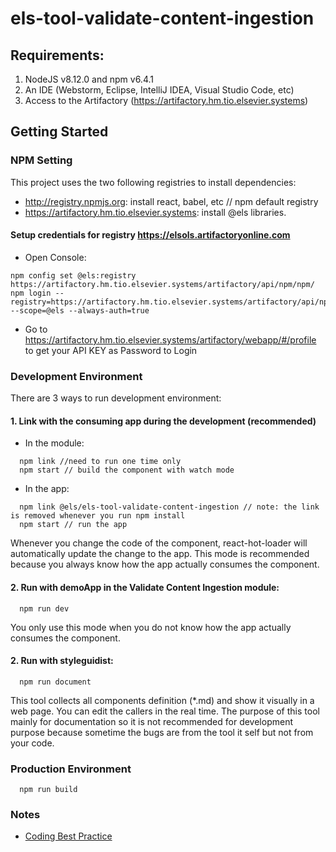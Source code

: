 # els-tool-validate-content-ingestion

## Requirements:

  1. NodeJS v8.12.0 and npm v6.4.1
  2. An IDE (Webstorm, Eclipse, IntelliJ IDEA, Visual Studio Code, etc)
  3. Access to the Artifactory (<https://artifactory.hm.tio.elsevier.systems>)


## Getting Started
### NPM Setting
This project uses the two following registries to install dependencies:
* http://registry.npmjs.org: install react, babel, etc // npm default registry
* https://artifactory.hm.tio.elsevier.systems:  install @els libraries.

#### Setup credentials for registry  https://elsols.artifactoryonline.com

* Open Console:
```
npm config set @els:registry https://artifactory.hm.tio.elsevier.systems/artifactory/api/npm/npm/
npm login --registry=https://artifactory.hm.tio.elsevier.systems/artifactory/api/npm/npm/ --scope=@els --always-auth=true
```

* Go to <https://artifactory.hm.tio.elsevier.systems/artifactory/webapp/#/profile> to get your API KEY as Password to Login

### Development Environment

There are 3 ways to run development environment:

#### 1. Link with the consuming app during the development (recommended)
* In the module:
```
  npm link //need to run one time only
  npm start // build the component with watch mode
```

* In the app:
```
  npm link @els/els-tool-validate-content-ingestion // note: the link is removed whenever you run npm install
  npm start // run the app
```
Whenever you change the code of the component, react-hot-loader will automatically update the change to the app. This mode is recommended because you always know how the app actually consumes the component.

#### 2. Run with demoApp in the Validate Content Ingestion module:
```
  npm run dev
```
You only use this mode when you do not know how the app actually consumes the component.

#### 2. Run with styleguidist:
```
  npm run document
```

This tool collects all components definition (\*.md) and show it visually in a web page. You can edit the callers in the real time.
The purpose of this tool mainly for documentation so it is not recommended for development purpose because sometime the bugs are from the tool it self but not from your code.

### Production Environment
```
  npm run build
```


### Notes

- [Coding Best Practice](https://elsevier-healthsolutions.atlassian.net/wiki/spaces/CKMedED/pages/184582767/Coding+Best+Practices)

